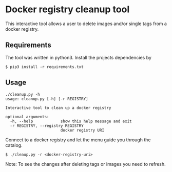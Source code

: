 # Docker registry cleanup tool
This interactive tool allows a user to delete images and/or single tags from a docker registry.

## Requirements
The tool was written in python3. Install the projects dependencies by
```
$ pip3 install -r requirements.txt
```

## Usage

```
./cleanup.py -h
usage: cleanup.py [-h] [-r REGISTRY]

Interactive tool to clean up a docker registry

optional arguments:
  -h, --help            show this help message and exit
  -r REGISTRY, --registry REGISTRY
                        docker registry URI
```

Connect to a docker registry and let the menu guide you through the catalog.
```
$ ./cleaup.py -r <docker-registry-uri>
```

Note: To see the changes after deleting tags or images you need to refresh.

